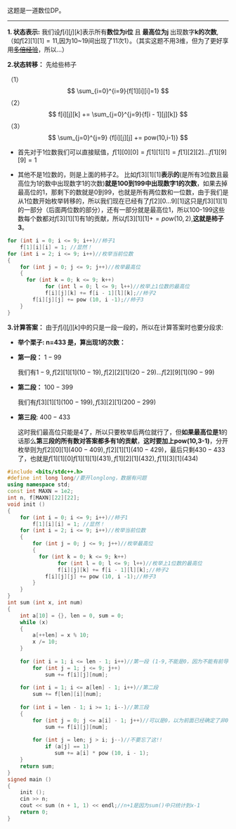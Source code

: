 这题是一道数位DP。

---
**1. 状态表示:** 我们设$f[i][j][k]$表示所有**数位为i位**$\;$且$\;$**最高位为j**$\;$出现数字**k的次数**,（如$f[2][1][1]=11$,因为10~19间出现了11次1）。（其实这题不用3维，但为了更好享用[~~多倍经验~~](https://www.luogu.com.cn/paste/zyszoonf)，所以...）
 
**2.状态转移：** 先给些柿子

（1）
$$
\sum_{i=0}^{i=9}{f[1][i][i]=1}
$$
（2）
$$
 f[i][j][k] += \sum_{j=0}^{j=9}{f[i - 1][j][k]}
 $$
（3）
$$
 \sum_{j=0}^{j=9} {f[i][j][j] += pow(10,i-1)}
$$

- 首先对于1位数我们可以直接赋值，$f[1][0][0] = f[1][1][1] =f[1][2][2]...f[1][9][9] = 1$

- 其他不是1位数的，则是上面的柿子2。
比如$f[3][1][1]$**表示的**(是所有3位数且最高位为1的数中出现数字1的次数)**就是100到199中出现数字1的次数**，如果去掉最高位的1，那剩下的数就是0到99，也就是所有两位数和一位数，由于我们是从1位数开始枚举转移的，所以我们现在已经有了$f[2][0...9][1]$这只是$f[3][1][1]$的一部分（后面两位数的部分），还有一部分就是最高位1，所以100-199这些数每个数都对$f[3][1][1]$有1的贡献，所以$f[3][1][1]+=pow(10,2)$,**这就是柿子3**。

```cpp
for (int i = 0; i <= 9; i++)//柿子1
	f[1][i][i] = 1; //显然！
for (int i = 2; i <= 9; i++)//枚举当前位数
{
	for (int j = 0; j <= 9; j++)//枚举最高位
	{
      for (int k = 0; k <= 9; k++)
			for (int l = 0; l <= 9; l++)//枚举上1位数的最高位
			f[i][j][k] += f[i - 1][l][k];//柿子2
		f[i][j][j] += pow (10, i -1);//柿子3
	}
}
```

**3.计算答案：** 由于$f[i][j][k]$中的只是一段一段的，所以在计算答案时也要分段求:

- **举个栗子: n=433 是，算出现1的次数：**

- **第一段：** $1-99$
	
   我们有$1-9,f[2][1][1](10-19),f[2][2][1](20-29)...f[2][9][1](90-99)$
   
- **第二段：** $100-399$ 

   我们有$f[3][1][1](100-199),f[3][2][1](200-299)$
   
- **第三段**: $400-433$

   这时我们最高位只能是4了，所以只要枚举后两位就行了，但**如果最高位是1**的话那么**第三段的所有数对答案都多有1的贡献**，**这时要加上pow(10,3-1)**，分开枚举则为$f[2][0][1](400-409),f[2][1][1](410-429)$，最后只剩$430-433$了，也就是$f[1][1][0]f[1][1][1](431),f[1][2][1](432),f[1][3][1](434)$
```cpp
#include <bits/stdc++.h> 
#define int long long//要开longlong，数据有问题
using namespace std;
const int MAXN = 1e2;
int n, f[MAXN][22][22];
void init ()
{
	for (int i = 0; i <= 9; i++)//柿子1
		f[1][i][i] = 1; //显然！
	for (int i = 2; i <= 9; i++)//枚举当前位数
	{
		for (int j = 0; j <= 9; j++)//枚举最高位
		{
	      for (int k = 0; k <= 9; k++)
				for (int l = 0; l <= 9; l++)//枚举上1位数的最高位
				f[i][j][k] += f[i - 1][l][k];//柿子2
			f[i][j][j] += pow (10, i -1);//柿子3
		}
	}
}
int sum (int x, int num)
{
	int a[10] = {}, len = 0, sum = 0;
	while (x)
	{
		a[++len] = x % 10;
		x /= 10;
	}
	
	for (int i = 1; i <= len - 1; i++)//第一段 (1-9,不能是0，因为不能有前导0)
		for (int j = 1; j <= 9; j++)
			sum += f[i][j][num];
	
	for (int i = 1; i <= a[len] - 1; i++)//第二段 
		sum += f[len][i][num];
		
	for (int i = len - 1; i >= 1; i--)//第三段 
	{
		for (int j = 0; j <= a[i] - 1; j++)//可以是0，以为前面已经确定了非0数 
			sum += f[i][j][num];
			
		for (int j = len; j > i; j--)//不要忘了这!! 
			if (a[j] == 1)
			   sum += a[i] * pow (10, i - 1);
	}
	return sum;
}
signed main ()
{
	init ();
	cin >> n;
	cout << sum (n + 1, 1) << endl;//n+1是因为sum()中只统计到x-1 
	return 0;
}
```